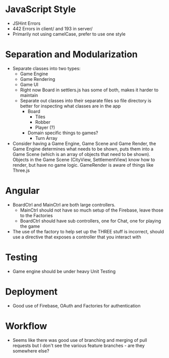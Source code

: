 # JavaScript Style
- JSHint Errors
- 442 Errors in client/ and 193 in server/ 
- Primarily not using camelCase, prefer to use one style

# Separation and Modularization
- Separate classes into two types:
    + Game Engine
    + Game Rendering
    + Game UI
    + Right now Board in settlers.js has some of both, makes it harder to maintain
    + Separate out classes into their separate files so file directory is better for inspecting what classes are in the app
        * Board
            - Tiles
            - Robber
            - Player (?)
        * Domain specific things to games?
            - Turn Array
- Consider having a Game Engine, Game Scene and Game Render, the Game Engine determines what needs to be shown, puts them into a Game Scene (which is an array of objects that need to be shown).  Objects in the Game Scene (CityView, SettlementView) know how to render, but have no game logic.  GameRender is aware of things like Three.js


# Angular
- BoardCtrl and MainCtrl are both large controllers.
    + MainCtrl should not have so much setup of the Firebase, leave those to the Factories
    + BoardCtrl should have sub controllers, one for Chat, one for playing the game
- The use of the factory to help set up the THREE stuff is incorrect, should use a directive that exposes a controller that you interact with


# Testing
- Game engine should be under heavy Unit Testing

# Deployment
- Good use of Firebase, OAuth and Factories for authentication

# Workflow
- Seems like there was good use of branching and merging of pull requests but I don't see the various feature branches - are they somewhere else?
